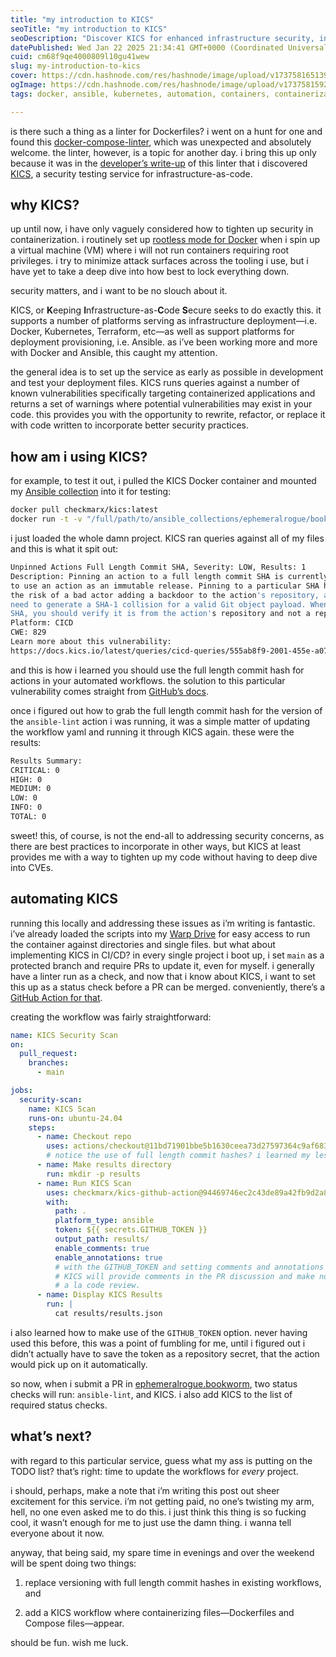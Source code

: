 ```yaml
---
title: "my introduction to KICS"
seoTitle: "my introduction to KICS"
seoDescription: "Discover KICS for enhanced infrastructure security, integrating security checks early in development with Docker, Kubernetes, Terraform, and more"
datePublished: Wed Jan 22 2025 21:34:41 GMT+0000 (Coordinated Universal Time)
cuid: cm68f9qe4000809l10gu41wew
slug: my-introduction-to-kics
cover: https://cdn.hashnode.com/res/hashnode/image/upload/v1737581651393/5ec2036b-d56a-41a3-b5f0-fa99474e5a2c.png
ogImage: https://cdn.hashnode.com/res/hashnode/image/upload/v1737581592851/30a07362-0f77-4e8a-8860-64bc01d61cdb.png
tags: docker, ansible, kubernetes, automation, containers, containerization, infrastructure-as-code, cybersecurity, github-actions, kics, ansible-collection

---
```


is there such a thing as a linter for Dockerfiles? i went on a hunt for one and found this [docker-compose-linter](https://github.com/zavoloklom/docker-compose-linter), which was unexpected and absolutely welcome. the linter, however, is a topic for another day. i bring this up only because it was in the [developer’s write-up](https://medium.com/@zavoloklom/linting-and-formating-docker-compose-files-db734d10a73e) of this linter that i discovered [KICS](https://github.com/Checkmarx/kics), a security testing service for infrastructure-as-code.

## why KICS?

up until now, i have only vaguely considered how to tighten up security in containerization. i routinely set up [rootless mode for Docker](https://docs.docker.com/engine/security/rootless/) when i spin up a virtual machine (VM) where i will not run containers requiring root privileges. i try to minimize attack surfaces across the tooling i use, but i have yet to take a deep dive into how best to lock everything down.

security matters, and i want to be no slouch about it.

KICS, or **K**eeping **I**nfrastructure-as-**C**ode **S**ecure seeks to do exactly this. it supports a number of platforms serving as infrastructure deployment—i.e. Docker, Kubernetes, Terraform, etc—as well as support platforms for deployment provisioning, i.e. Ansible. as i’ve been working more and more with Docker and Ansible, this caught my attention.

the general idea is to set up the service as early as possible in development and test your deployment files. KICS runs queries against a number of known vulnerabilities specifically targeting containerized applications and returns a set of warnings where potential vulnerabilities may exist in your code. this provides you with the opportunity to rewrite, refactor, or replace it with code written to incorporate better security practices.

## how am i using KICS?

for example, to test it out, i pulled the KICS Docker container and mounted my [Ansible collection](https://blog.ephemeralrogue.xyz/detour-through-ansible) into it for testing:

```bash
docker pull checkmarx/kics:latest
docker run -t -v "/full/path/to/ansible_collections/ephemeralrogue/bookworm":/path checkmarx/kics scan -p /path -o "/path/"
```

i just loaded the whole damn project. KICS ran queries against all of my files and this is what it spit out:

```bash
Unpinned Actions Full Length Commit SHA, Severity: LOW, Results: 1
Description: Pinning an action to a full length commit SHA is currently the only way 
to use an action as an immutable release. Pinning to a particular SHA helps mitigate 
the risk of a bad actor adding a backdoor to the action's repository, as they would 
need to generate a SHA-1 collision for a valid Git object payload. When selecting a 
SHA, you should verify it is from the action's repository and not a repository fork.
Platform: CICD
CWE: 829
Learn more about this vulnerability:
https://docs.kics.io/latest/queries/cicd-queries/555ab8f9-2001-455e-a077-f2d0f41e2fb9
```

and this is how i learned you should use the full length commit hash for actions in your automated workflows. the solution to this particular vulnerability comes straight from [GitHub’s docs](https://docs.github.com/en/actions/security-for-github-actions/security-guides/security-hardening-for-github-actions#using-third-party-actions).

once i figured out how to grab the full length commit hash for the version of the `ansible-lint` action i was running, it was a simple matter of updating the workflow yaml and running it through KICS again. these were the results:

```bash
Results Summary:
CRITICAL: 0
HIGH: 0
MEDIUM: 0
LOW: 0
INFO: 0
TOTAL: 0
```

sweet! this, of course, is not the end-all to addressing security concerns, as there are best practices to incorporate in other ways, but KICS at least provides me with a way to tighten up my code without having to deep dive into CVEs.

## automating KICS

running this locally and addressing these issues as i’m writing is fantastic. i’ve already loaded the scripts into my [Warp Drive](https://docs.warp.dev/features/warp-drive) for easy access to run the container against directories and single files. but what about implementing KICS in CI/CD? in every single project i boot up, i set `main` as a protected branch and require PRs to update it, even for myself. i generally have a linter run as a check, and now that i know about KICS, i want to set this up as a status check before a PR can be merged. conveniently, there’s a [GitHub Action for that](https://github.com/Checkmarx/kics-github-action).

creating the workflow was fairly straightforward:

```yaml
name: KICS Security Scan
on:
  pull_request:
    branches:
      - main

jobs:
  security-scan:
    name: KICS Scan
    runs-on: ubuntu-24.04
    steps:
      - name: Checkout repo
        uses: actions/checkout@11bd71901bbe5b1630ceea73d27597364c9af683
        # notice the use of full length commit hashes? i learned my lesson.
      - name: Make results directory
        run: mkdir -p results
      - name: Run KICS Scan
        uses: checkmarx/kics-github-action@94469746ec2c43de89a42fb9d2a80070f5d25b16
        with:
          path: .
          platform_type: ansible
          token: ${{ secrets.GITHUB_TOKEN }}
          output_path: results/
          enable_comments: true
          enable_annotations: true
          # with the GITHUB_TOKEN and setting comments and annotations to true,
          # KICS will provide comments in the PR discussion and make notes alongside the code,
          # a la code review.
      - name: Display KICS Results
        run: |
          cat results/results.json
```

i also learned how to make use of the `GITHUB_TOKEN` option. never having used this before, this was a point of fumbling for me, until i figured out i didn’t actually have to save the token as a repository secret, that the action would pick up on it automatically.

so now, when i submit a PR in [ephemeralrogue.bookworm](https://github.com/ephemeralrogue/ephemeralrogue.bookworm), two status checks will run: `ansible-lint`, and KICS. i also add KICS to the list of required status checks.

## what’s next?

with regard to this particular service, guess what my ass is putting on the TODO list? that’s right: time to update the workflows for *every* project.

i should, perhaps, make a note that i’m writing this post out sheer excitement for this service. i’m not getting paid, no one’s twisting my arm, hell, no one even asked me to do this. i just think this thing is so fucking cool, it wasn’t enough for me to just use the damn thing. i wanna tell everyone about it now.

anyway, that being said, my spare time in evenings and over the weekend will be spent doing two things:

1. replace versioning with full length commit hashes in existing workflows, and
    
2. add a KICS workflow where containerizing files—Dockerfiles and Compose files—appear.
    

should be fun. wish me luck.
